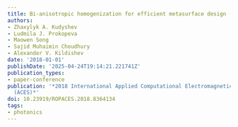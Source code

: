 ```yaml
---
title: Bi-anisotropic homogenization for efficient metasurface design (invited)
authors:
- Zhaxylyk A. Kudyshev
- Ludmila J. Prokopeva
- Maowen Song
- Sajid Muhaimin Choudhury
- Alexander V. Kildishev
date: '2018-01-01'
publishDate: '2025-04-24T19:14:21.221741Z'
publication_types:
- paper-conference
publication: '*2018 International Applied Computational Electromagnetics Society Symposium
  (ACES)*'
doi: 10.23919/ROPACES.2018.8364134
tags:
- photonics
---
```

